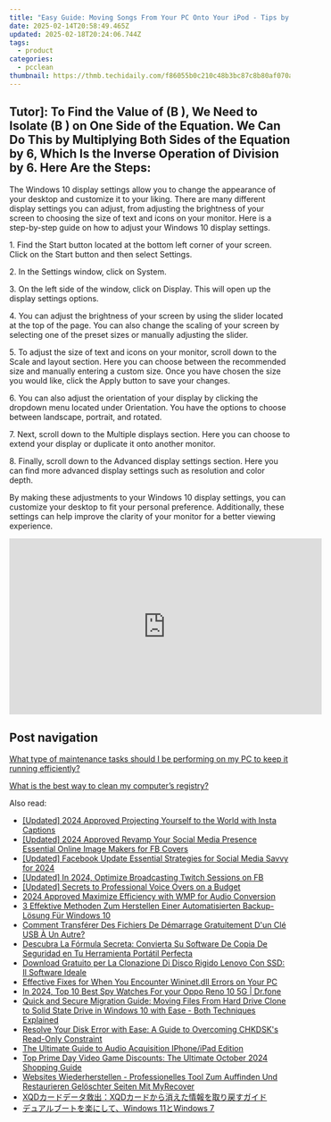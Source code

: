 ```yaml
---
title: "Easy Guide: Moving Songs From Your PC Onto Your iPod - Tips by YL Computing"
date: 2025-02-14T20:58:49.465Z
updated: 2025-02-18T20:24:06.744Z
tags:
  - product
categories:
  - pcclean
thumbnail: https://thmb.techidaily.com/f86055b0c210c48b3bc87c8b80af070af1138eb8ba02388288320b33c5951f16.jpeg
---
```


## Tutor]: To Find the Value of \(B \), We Need to Isolate \(B \) on One Side of the Equation. We Can Do This by Multiplying Both Sides of the Equation by 6, Which Is the Inverse Operation of Division by 6. Here Are the Steps:

The Windows 10 display settings allow you to change the appearance of your desktop and customize it to your liking. There are many different display settings you can adjust, from adjusting the brightness of your screen to choosing the size of text and icons on your monitor. Here is a step-by-step guide on how to adjust your Windows 10 display settings. 

1\. Find the Start button located at the bottom left corner of your screen. Click on the Start button and then select Settings.

2\. In the Settings window, click on System.

3\. On the left side of the window, click on Display. This will open up the display settings options. 

4\. You can adjust the brightness of your screen by using the slider located at the top of the page. You can also change the scaling of your screen by selecting one of the preset sizes or manually adjusting the slider.

5\. To adjust the size of text and icons on your monitor, scroll down to the Scale and layout section. Here you can choose between the recommended size and manually entering a custom size. Once you have chosen the size you would like, click the Apply button to save your changes.

6\. You can also adjust the orientation of your display by clicking the dropdown menu located under Orientation. You have the options to choose between landscape, portrait, and rotated.

7\. Next, scroll down to the Multiple displays section. Here you can choose to extend your display or duplicate it onto another monitor.

8\. Finally, scroll down to the Advanced display settings section. Here you can find more advanced display settings such as resolution and color depth. 

By making these adjustments to your Windows 10 display settings, you can customize your desktop to fit your personal preference. Additionally, these settings can help improve the clarity of your monitor for a better viewing experience.

<!-- affiliate ads begin -->
<iframe width="560" height="315" src="https://www.youtube.com/embed/UcplMvRBulA?si=iBonbwDS1v7RAlHK" title="YouTube video player" frameborder="0" allow="accelerometer; autoplay; clipboard-write; encrypted-media; gyroscope; picture-in-picture; web-share" referrerpolicy="strict-origin-when-cross-origin" allowfullscreen></iframe>
<!-- affiliate ads end -->

## Post navigation

[What type of maintenance tasks should I be performing on my PC to keep it running efficiently?](https://tools.techidaily.com/pcclean/products/)

[What is the best way to clean my computer’s registry?](https://tools.techidaily.com/pcclean/products/)

<ins class="adsbygoogle"
     style="display:block"
     data-ad-format="autorelaxed"
     data-ad-client="ca-pub-7571918770474297"
     data-ad-slot="1223367746"></ins>

<ins class="adsbygoogle"
     style="display:block"
     data-ad-client="ca-pub-7571918770474297"
     data-ad-slot="8358498916"
     data-ad-format="auto"
     data-full-width-responsive="true"></ins>

<span class="atpl-alsoreadstyle">Also read:</span>
<div><ul>
<li><a href="https://instagram-video-files.techidaily.com/updated-2024-approved-projecting-yourself-to-the-world-with-insta-captions/"><u>[Updated] 2024 Approved Projecting Yourself to the World with Insta Captions</u></a></li>
<li><a href="https://facebook-clips.techidaily.com/updated-2024-approved-revamp-your-social-media-presence-essential-online-image-makers-for-fb-covers/"><u>[Updated] 2024 Approved Revamp Your Social Media Presence Essential Online Image Makers for FB Covers</u></a></li>
<li><a href="https://facebook-clips.techidaily.com/updated-facebook-update-essential-strategies-for-social-media-savvy-for-2024/"><u>[Updated] Facebook Update Essential Strategies for Social Media Savvy for 2024</u></a></li>
<li><a href="https://facebook-video-recording.techidaily.com/updated-in-2024-optimize-broadcasting-twitch-sessions-on-fb/"><u>[Updated] In 2024, Optimize Broadcasting Twitch Sessions on FB</u></a></li>
<li><a href="https://video-capture.techidaily.com/updated-secrets-to-professional-voice-overs-on-a-budget/"><u>[Updated] Secrets to Professional Voice Overs on a Budget</u></a></li>
<li><a href="https://extra-approaches.techidaily.com/2024-approved-maximize-efficiency-with-wmp-for-audio-conversion/"><u>2024 Approved Maximize Efficiency with WMP for Audio Conversion</u></a></li>
<li><a href="https://win-updates.techidaily.com/3-effektive-methoden-zum-herstellen-einer-automatisierten-backup-losung-fur-windows-10/"><u>3 Effektive Methoden Zum Herstellen Einer Automatisierten Backup-Lösung Für Windows 10</u></a></li>
<li><a href="https://win-updates.techidaily.com/comment-transferer-des-fichiers-de-demarrage-gratuitement-dun-cle-usb-a-un-autre/"><u>Comment Transférer Des Fichiers De Démarrage Gratuitement D'un Clé USB À Un Autre?</u></a></li>
<li><a href="https://win-updates.techidaily.com/descubra-la-formula-secreta-convierta-su-software-de-copia-de-seguridad-en-tu-herramienta-portatil-perfecta/"><u>Descubra La Fórmula Secreta: Convierta Su Software De Copia De Seguridad en Tu Herramienta Portátil Perfecta</u></a></li>
<li><a href="https://win-updates.techidaily.com/download-gratuito-per-la-clonazione-di-disco-rigido-lenovo-con-ssd-il-software-ideale/"><u>Download Gratuito per La Clonazione Di Disco Rigido Lenovo Con SSD: Il Software Ideale</u></a></li>
<li><a href="https://technical-tips.techidaily.com/effective-fixes-for-when-you-encounter-wininetdll-errors-on-your-pc/"><u>Effective Fixes for When You Encounter Wininet.dll Errors on Your PC</u></a></li>
<li><a href="https://android-location-track.techidaily.com/in-2024-top-10-best-spy-watches-for-your-oppo-reno-10-5g-drfone-by-drfone-virtual-android/"><u>In 2024, Top 10 Best Spy Watches For your Oppo Reno 10 5G | Dr.fone</u></a></li>
<li><a href="https://win-updates.techidaily.com/quick-and-secure-migration-guide-moving-files-from-hard-drive-clone-to-solid-state-drive-in-windows-10-with-ease-both-techniques-explained/"><u>Quick and Secure Migration Guide: Moving Files From Hard Drive Clone to Solid State Drive in Windows 10 with Ease - Both Techniques Explained</u></a></li>
<li><a href="https://win-updates.techidaily.com/resolve-your-disk-error-with-ease-a-guide-to-overcoming-chkdsks-read-only-constraint/"><u>Resolve Your Disk Error with Ease: A Guide to Overcoming CHKDSK's Read-Only Constraint</u></a></li>
<li><a href="https://fox-cloud.techidaily.com/the-ultimate-guide-to-audio-acquisition-iphoneipad-edition/"><u>The Ultimate Guide to Audio Acquisition IPhone/iPad Edition</u></a></li>
<li><a href="https://hardware-updates.techidaily.com/top-prime-day-video-game-discounts-the-ultimate-october-2024-shopping-guide/"><u>Top Prime Day Video Game Discounts: The Ultimate October 2024 Shopping Guide</u></a></li>
<li><a href="https://win-updates.techidaily.com/websites-wiederherstellen-professionelles-tool-zum-auffinden-und-restaurieren-geloschter-seiten-mit-myrecover/"><u>Websites Wiederherstellen - Professionelles Tool Zum Auffinden Und Restaurieren Gelöschter Seiten Mit MyRecover</u></a></li>
<li><a href="https://win-updates.techidaily.com/xqdxqd/"><u>XQDカードデータ救出：XQDカードから消えた情報を取り戻すガイド</u></a></li>
<li><a href="https://win-updates.techidaily.com/1728471220713-windows-11windows-7/"><u>デュアルブートを楽にして、Windows 11とWindows 7</u></a></li>
</ul></div>

